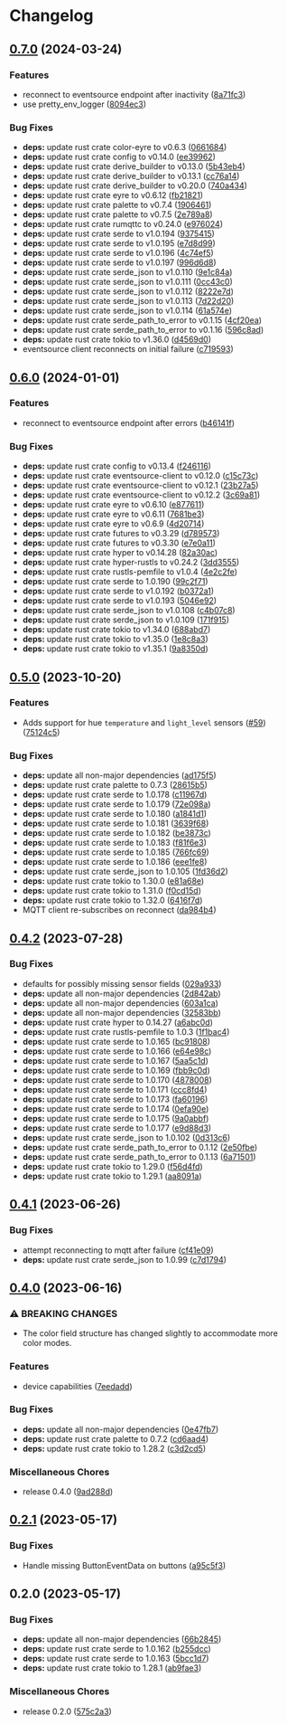 # Changelog

## [0.7.0](https://github.com/FruitieX/hue-mqtt/compare/v0.6.0...v0.7.0) (2024-03-24)


### Features

* reconnect to eventsource endpoint after inactivity ([8a71fc3](https://github.com/FruitieX/hue-mqtt/commit/8a71fc3db56eee02cf4cc8e045ea8a21305c5f41))
* use pretty_env_logger ([8094ec3](https://github.com/FruitieX/hue-mqtt/commit/8094ec30838028c073a00cd5a7280c7e09202461))


### Bug Fixes

* **deps:** update rust crate color-eyre to v0.6.3 ([0661684](https://github.com/FruitieX/hue-mqtt/commit/066168409fe0205bbd1a18f355cfaa7f03209f24))
* **deps:** update rust crate config to v0.14.0 ([ee39962](https://github.com/FruitieX/hue-mqtt/commit/ee399627a6f982e5fddccb8df22e6421c62019e5))
* **deps:** update rust crate derive_builder to v0.13.0 ([5b43eb4](https://github.com/FruitieX/hue-mqtt/commit/5b43eb4895c54a60c12bd441a4fa699ca82a209a))
* **deps:** update rust crate derive_builder to v0.13.1 ([cc76a14](https://github.com/FruitieX/hue-mqtt/commit/cc76a1447e240c5c1ba041cbffb169392810b804))
* **deps:** update rust crate derive_builder to v0.20.0 ([740a434](https://github.com/FruitieX/hue-mqtt/commit/740a434748a78faf44a9c8489f70ab2a1a3d792c))
* **deps:** update rust crate eyre to v0.6.12 ([fb21821](https://github.com/FruitieX/hue-mqtt/commit/fb218219fd51d08f4dc2d9e1e2fa637bec8ebf1c))
* **deps:** update rust crate palette to v0.7.4 ([1906461](https://github.com/FruitieX/hue-mqtt/commit/19064615f88548dadc67e6ce5c1bffb1d751ccd6))
* **deps:** update rust crate palette to v0.7.5 ([2e789a8](https://github.com/FruitieX/hue-mqtt/commit/2e789a8551da20d1aa2122344cbf383d33767228))
* **deps:** update rust crate rumqttc to v0.24.0 ([e976024](https://github.com/FruitieX/hue-mqtt/commit/e97602472df3ebef0c0c233ac689558610441d36))
* **deps:** update rust crate serde to v1.0.194 ([9375415](https://github.com/FruitieX/hue-mqtt/commit/9375415ecd8f53adb56f12bb912f7bb514add9a2))
* **deps:** update rust crate serde to v1.0.195 ([e7d8d99](https://github.com/FruitieX/hue-mqtt/commit/e7d8d99630d72fa3d1299740a6e418a8bc4f864d))
* **deps:** update rust crate serde to v1.0.196 ([4c74ef5](https://github.com/FruitieX/hue-mqtt/commit/4c74ef503c29cc605cf9e82a4f49505b6978b515))
* **deps:** update rust crate serde to v1.0.197 ([996d6d8](https://github.com/FruitieX/hue-mqtt/commit/996d6d844727ebd34576c81d6a9048017517598c))
* **deps:** update rust crate serde_json to v1.0.110 ([9e1c84a](https://github.com/FruitieX/hue-mqtt/commit/9e1c84a34cbac0a5c1c45aeece785dfadaf759b7))
* **deps:** update rust crate serde_json to v1.0.111 ([0cc43c0](https://github.com/FruitieX/hue-mqtt/commit/0cc43c0170255520b8cd145510d50dfef89f0ed4))
* **deps:** update rust crate serde_json to v1.0.112 ([8222e7d](https://github.com/FruitieX/hue-mqtt/commit/8222e7d6fc0d7b9ff34948466a65d5604401ab3c))
* **deps:** update rust crate serde_json to v1.0.113 ([7d22d20](https://github.com/FruitieX/hue-mqtt/commit/7d22d2090817b498e4418032b76b4ba033599fe0))
* **deps:** update rust crate serde_json to v1.0.114 ([61a574e](https://github.com/FruitieX/hue-mqtt/commit/61a574e28f536c696d9449350dfa5b7ed0943bbf))
* **deps:** update rust crate serde_path_to_error to v0.1.15 ([4cf20ea](https://github.com/FruitieX/hue-mqtt/commit/4cf20ea8ac946171e4c18757d94d45a8a2565d64))
* **deps:** update rust crate serde_path_to_error to v0.1.16 ([596c8ad](https://github.com/FruitieX/hue-mqtt/commit/596c8adcfc180bd9bdb06221416c7370969a2953))
* **deps:** update rust crate tokio to v1.36.0 ([d4569d0](https://github.com/FruitieX/hue-mqtt/commit/d4569d004e81d120fb9167653d562c2317ec7e87))
* eventsource client reconnects on initial failure ([c719593](https://github.com/FruitieX/hue-mqtt/commit/c719593e811f8fc49a2fa4c2bd1150d84b33dc40))

## [0.6.0](https://github.com/FruitieX/hue-mqtt/compare/v0.5.0...v0.6.0) (2024-01-01)


### Features

* reconnect to eventsource endpoint after errors ([b46141f](https://github.com/FruitieX/hue-mqtt/commit/b46141f015384948eb2d960111f56bc56f1c8dd7))


### Bug Fixes

* **deps:** update rust crate config to v0.13.4 ([f246116](https://github.com/FruitieX/hue-mqtt/commit/f246116f60f2edcd18747a3eb12cea27e24a37a6))
* **deps:** update rust crate eventsource-client to v0.12.0 ([c15c73c](https://github.com/FruitieX/hue-mqtt/commit/c15c73c0f633612984ef694562be5b40e81a07ec))
* **deps:** update rust crate eventsource-client to v0.12.1 ([23b27a5](https://github.com/FruitieX/hue-mqtt/commit/23b27a52ad5f84e4bc2d352891b57575c0b4fc91))
* **deps:** update rust crate eventsource-client to v0.12.2 ([3c69a81](https://github.com/FruitieX/hue-mqtt/commit/3c69a81b31109e328557548b208b1d1bd943a8f3))
* **deps:** update rust crate eyre to v0.6.10 ([e877611](https://github.com/FruitieX/hue-mqtt/commit/e8776112f3091ebdc46ad88c34bdd9e7b4644690))
* **deps:** update rust crate eyre to v0.6.11 ([7681be3](https://github.com/FruitieX/hue-mqtt/commit/7681be312c368b4a42b821675cdedbdacf41aa4f))
* **deps:** update rust crate eyre to v0.6.9 ([4d20714](https://github.com/FruitieX/hue-mqtt/commit/4d20714ff3b50f431cddceec07dd3b8794cc07a2))
* **deps:** update rust crate futures to v0.3.29 ([d789573](https://github.com/FruitieX/hue-mqtt/commit/d7895738c8177e9eae92fedf7f7a89f6101dce46))
* **deps:** update rust crate futures to v0.3.30 ([e7e0a11](https://github.com/FruitieX/hue-mqtt/commit/e7e0a117a6a59fb85be71bf9ff6ef2f8150d8751))
* **deps:** update rust crate hyper to v0.14.28 ([82a30ac](https://github.com/FruitieX/hue-mqtt/commit/82a30ac7e75d9bd2c351935c457163ae56a7f247))
* **deps:** update rust crate hyper-rustls to v0.24.2 ([3dd3555](https://github.com/FruitieX/hue-mqtt/commit/3dd355561818c8cf5370ea2afffd7b2b0ae3f813))
* **deps:** update rust crate rustls-pemfile to v1.0.4 ([4e2c2fe](https://github.com/FruitieX/hue-mqtt/commit/4e2c2fe013246184f36aec41013f4fc25e1088bf))
* **deps:** update rust crate serde to 1.0.190 ([99c2f71](https://github.com/FruitieX/hue-mqtt/commit/99c2f7114704ca594614f01b75a9c5c5f66c3308))
* **deps:** update rust crate serde to v1.0.192 ([b0372a1](https://github.com/FruitieX/hue-mqtt/commit/b0372a1bafcef4a1414ccc97a6bc060637edfdc2))
* **deps:** update rust crate serde to v1.0.193 ([5046e92](https://github.com/FruitieX/hue-mqtt/commit/5046e92a27f40b071079d262f58914543ef3c665))
* **deps:** update rust crate serde_json to v1.0.108 ([c4b07c8](https://github.com/FruitieX/hue-mqtt/commit/c4b07c8f245ae93f56f6dce8bfd96a63c30ac372))
* **deps:** update rust crate serde_json to v1.0.109 ([171f915](https://github.com/FruitieX/hue-mqtt/commit/171f9159ea978d6a4fc730c65a56272bc7477975))
* **deps:** update rust crate tokio to v1.34.0 ([688abd7](https://github.com/FruitieX/hue-mqtt/commit/688abd7acb81e89a457f8f82be29a7a7029cc501))
* **deps:** update rust crate tokio to v1.35.0 ([1e8c8a3](https://github.com/FruitieX/hue-mqtt/commit/1e8c8a3b16875a8ca18ae858124872169fd1b69d))
* **deps:** update rust crate tokio to v1.35.1 ([9a8350d](https://github.com/FruitieX/hue-mqtt/commit/9a8350d391ae07663252cda83ac6ea78f8c54428))

## [0.5.0](https://github.com/FruitieX/hue-mqtt/compare/v0.4.2...v0.5.0) (2023-10-20)


### Features

* Adds support for hue `temperature` and `light_level` sensors ([#59](https://github.com/FruitieX/hue-mqtt/issues/59)) ([75124c5](https://github.com/FruitieX/hue-mqtt/commit/75124c5cc7e882e78bcbfa5a0ddbdc3fdce6a261))


### Bug Fixes

* **deps:** update all non-major dependencies ([ad175f5](https://github.com/FruitieX/hue-mqtt/commit/ad175f509ff2837828ff9afc59635746b5a7c328))
* **deps:** update rust crate palette to 0.7.3 ([28615b5](https://github.com/FruitieX/hue-mqtt/commit/28615b5bd95f6fae4dad108fe2571b5ee20722c5))
* **deps:** update rust crate serde to 1.0.178 ([c11967d](https://github.com/FruitieX/hue-mqtt/commit/c11967d85b8f52595eaa7396c0f0e3f7d2bcf4be))
* **deps:** update rust crate serde to 1.0.179 ([72e098a](https://github.com/FruitieX/hue-mqtt/commit/72e098a6608d4ddc050ade63c79d5c34ff98fd6e))
* **deps:** update rust crate serde to 1.0.180 ([a1841d1](https://github.com/FruitieX/hue-mqtt/commit/a1841d17c928867aa50004def574a6ad216ae43c))
* **deps:** update rust crate serde to 1.0.181 ([3639f68](https://github.com/FruitieX/hue-mqtt/commit/3639f680886f1ba381759cf65b1b21053f08b2b3))
* **deps:** update rust crate serde to 1.0.182 ([be3873c](https://github.com/FruitieX/hue-mqtt/commit/be3873c4dc3778a380c3d38e6063a67e32e7e18b))
* **deps:** update rust crate serde to 1.0.183 ([f81f6e3](https://github.com/FruitieX/hue-mqtt/commit/f81f6e35d74efc08bf4cb4c5df78ea267f01e712))
* **deps:** update rust crate serde to 1.0.185 ([766fc69](https://github.com/FruitieX/hue-mqtt/commit/766fc69dc39344d2a2d302ae65be31d8e1a5ea8a))
* **deps:** update rust crate serde to 1.0.186 ([eee1fe8](https://github.com/FruitieX/hue-mqtt/commit/eee1fe8eed6992597260ff3fbb4f9e6bc188fe43))
* **deps:** update rust crate serde_json to 1.0.105 ([1fd36d2](https://github.com/FruitieX/hue-mqtt/commit/1fd36d25e347f1d625a4ad1cd7cc0305114d48cf))
* **deps:** update rust crate tokio to 1.30.0 ([e81a68e](https://github.com/FruitieX/hue-mqtt/commit/e81a68e47fb72491efe1aefaf240cbbb901d3a37))
* **deps:** update rust crate tokio to 1.31.0 ([f0cd15d](https://github.com/FruitieX/hue-mqtt/commit/f0cd15df0ef80c7a3e810e48a58d13b58429f83f))
* **deps:** update rust crate tokio to 1.32.0 ([6416f7d](https://github.com/FruitieX/hue-mqtt/commit/6416f7de7e63cd6baf0e5a997a3a14708aebcc42))
* MQTT client re-subscribes on reconnect ([da984b4](https://github.com/FruitieX/hue-mqtt/commit/da984b44761134145705024bede28920f605d57b))

## [0.4.2](https://github.com/FruitieX/hue-mqtt/compare/v0.4.1...v0.4.2) (2023-07-28)


### Bug Fixes

* defaults for possibly missing sensor fields ([029a933](https://github.com/FruitieX/hue-mqtt/commit/029a933fe405feda0d8a66c92225644732ce896f))
* **deps:** update all non-major dependencies ([2d842ab](https://github.com/FruitieX/hue-mqtt/commit/2d842abc9170423e727cfda1f741ff46c065a7dd))
* **deps:** update all non-major dependencies ([603a1ca](https://github.com/FruitieX/hue-mqtt/commit/603a1ca2bce17519cbcfbee2b99c140e4612976d))
* **deps:** update all non-major dependencies ([32583bb](https://github.com/FruitieX/hue-mqtt/commit/32583bb126d7d6db074420ae1cd574e3d6121809))
* **deps:** update rust crate hyper to 0.14.27 ([a6abc0d](https://github.com/FruitieX/hue-mqtt/commit/a6abc0d81593c801cc1c793e2737764d68ea0d11))
* **deps:** update rust crate rustls-pemfile to 1.0.3 ([1f1bac4](https://github.com/FruitieX/hue-mqtt/commit/1f1bac4d36bb335d386399665fa9d760c34b4996))
* **deps:** update rust crate serde to 1.0.165 ([bc91808](https://github.com/FruitieX/hue-mqtt/commit/bc918084937064c22988c37f722cc599fdf1866d))
* **deps:** update rust crate serde to 1.0.166 ([e64e98c](https://github.com/FruitieX/hue-mqtt/commit/e64e98c4c67d7aa1d23cb47f6f7a36dd7ea7660b))
* **deps:** update rust crate serde to 1.0.167 ([5aa5c1d](https://github.com/FruitieX/hue-mqtt/commit/5aa5c1dcf057bc2d1dd4d86f0e6d54cceb1e4780))
* **deps:** update rust crate serde to 1.0.169 ([fbb9c0d](https://github.com/FruitieX/hue-mqtt/commit/fbb9c0d5d093b05f3ae4129821fd1007119556d9))
* **deps:** update rust crate serde to 1.0.170 ([4878008](https://github.com/FruitieX/hue-mqtt/commit/4878008e6bea7eced506b5ce10460a35fa8d1d54))
* **deps:** update rust crate serde to 1.0.171 ([ccc8fd4](https://github.com/FruitieX/hue-mqtt/commit/ccc8fd46cc6e7d8970133a376f846b52f81456f3))
* **deps:** update rust crate serde to 1.0.173 ([fa60196](https://github.com/FruitieX/hue-mqtt/commit/fa601963498124d0b9a4b64df2b87763e436524d))
* **deps:** update rust crate serde to 1.0.174 ([0efa90e](https://github.com/FruitieX/hue-mqtt/commit/0efa90e0adf005dcfa8df56885e96296711f64fa))
* **deps:** update rust crate serde to 1.0.175 ([9a0abbf](https://github.com/FruitieX/hue-mqtt/commit/9a0abbfb8878044f2de5ee72697b4adb500140ad))
* **deps:** update rust crate serde to 1.0.177 ([e9d88d3](https://github.com/FruitieX/hue-mqtt/commit/e9d88d3356576f7d80771c525c869359da460ba9))
* **deps:** update rust crate serde_json to 1.0.102 ([0d313c6](https://github.com/FruitieX/hue-mqtt/commit/0d313c65bac06c9421c85fdb0198ae05e727e1ee))
* **deps:** update rust crate serde_path_to_error to 0.1.12 ([2e50fbe](https://github.com/FruitieX/hue-mqtt/commit/2e50fbe9d14f76b1d9b194eba8a9af18a0769262))
* **deps:** update rust crate serde_path_to_error to 0.1.13 ([6a71501](https://github.com/FruitieX/hue-mqtt/commit/6a715016ac3bf3b5dd374eb54eb379e8d84cabe4))
* **deps:** update rust crate tokio to 1.29.0 ([f56d4fd](https://github.com/FruitieX/hue-mqtt/commit/f56d4fdc4c323ffaf0572a4c7822925191d709b6))
* **deps:** update rust crate tokio to 1.29.1 ([aa8091a](https://github.com/FruitieX/hue-mqtt/commit/aa8091a320f55914c040f455dfade16a2a337be2))

## [0.4.1](https://github.com/FruitieX/hue-mqtt/compare/v0.4.0...v0.4.1) (2023-06-26)


### Bug Fixes

* attempt reconnecting to mqtt after failure ([cf41e09](https://github.com/FruitieX/hue-mqtt/commit/cf41e096b49e3fa73185ba74f25d993cebb43975))
* **deps:** update rust crate serde_json to 1.0.99 ([c7d1794](https://github.com/FruitieX/hue-mqtt/commit/c7d17941ac045755a6ea670ffced897a3f58caab))

## [0.4.0](https://github.com/FruitieX/hue-mqtt/compare/v0.2.1...v0.4.0) (2023-06-16)


### ⚠ BREAKING CHANGES

* The color field structure has changed slightly to accommodate more color modes.

### Features

* device capabilities ([7eedadd](https://github.com/FruitieX/hue-mqtt/commit/7eedadd7dbb28c0b6b493cc22965a38ec80d040a))


### Bug Fixes

* **deps:** update all non-major dependencies ([0e47fb7](https://github.com/FruitieX/hue-mqtt/commit/0e47fb7d0596add35697ea5d93a2c2add9d1b29b))
* **deps:** update rust crate palette to 0.7.2 ([cd6aad4](https://github.com/FruitieX/hue-mqtt/commit/cd6aad4b268c404cac3d35c6b91e1be85217e0a8))
* **deps:** update rust crate tokio to 1.28.2 ([c3d2cd5](https://github.com/FruitieX/hue-mqtt/commit/c3d2cd51cad40a5142a0ba6d98c0626f58a0ebd7))


### Miscellaneous Chores

* release 0.4.0 ([9ad288d](https://github.com/FruitieX/hue-mqtt/commit/9ad288d131fd18eed8e54909a4435664f6d62455))

## [0.2.1](https://github.com/FruitieX/hue-mqtt/compare/v0.2.0...v0.2.1) (2023-05-17)


### Bug Fixes

* Handle missing ButtonEventData on buttons ([a95c5f3](https://github.com/FruitieX/hue-mqtt/commit/a95c5f39288a67509e99418530ba4e0e4b910f00))

## 0.2.0 (2023-05-17)


### Bug Fixes

* **deps:** update all non-major dependencies ([66b2845](https://github.com/FruitieX/hue-mqtt/commit/66b2845d25f52350e42e1830e8e363fb14ba9ddf))
* **deps:** update rust crate serde to 1.0.162 ([b255dcc](https://github.com/FruitieX/hue-mqtt/commit/b255dcc5024da379dd69f4a33f003c93c9d2678d))
* **deps:** update rust crate serde to 1.0.163 ([5bcc1d7](https://github.com/FruitieX/hue-mqtt/commit/5bcc1d78788d01be69336511b4f41be9187b20bc))
* **deps:** update rust crate tokio to 1.28.1 ([ab9fae3](https://github.com/FruitieX/hue-mqtt/commit/ab9fae3d678f451d70dbd199f8a7719aca9d0dbf))


### Miscellaneous Chores

* release 0.2.0 ([575c2a3](https://github.com/FruitieX/hue-mqtt/commit/575c2a33bd5d8f94f836fa84d5c8593db606e6b6))
